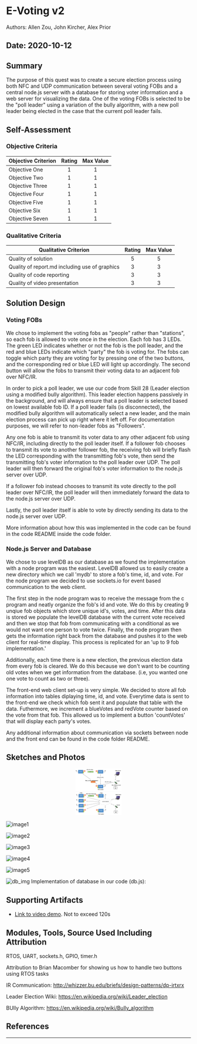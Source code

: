 # E-Voting v2
Authors: Allen Zou, John Kircher, Alex Prior

Date: 2020-10-12
-----

## Summary
The purpose of this quest was to create a secure election process using both NFC and UDP communication between several voting FOBs and a central node.js server with a database for storing voter information and a web server for visualizing the data. One of the voting FOBs is selected to be the "poll leader" using a variation of the bully algorithm, with a new poll leader being elected in the case that the current poll leader fails. 

## Self-Assessment

### Objective Criteria

| Objective Criterion | Rating | Max Value  | 
|---------------------------------------------|:-----------:|:---------:|
| Objective One | 1 |  1     | 
| Objective Two | 1 |  1     | 
| Objective Three | 1 |  1     | 
| Objective Four | 1 |  1     | 
| Objective Five | 1 |  1     | 
| Objective Six | 1 |  1     | 
| Objective Seven | 1 |  1     | 


### Qualitative Criteria

| Qualitative Criterion | Rating | Max Value  | 
|---------------------------------------------|:-----------:|:---------:|
| Quality of solution | 5 |  5     | 
| Quality of report.md including use of graphics | 3 |  3     | 
| Quality of code reporting | 3 |  3     | 
| Quality of video presentation | 3 |  3     | 


## Solution Design

### Voting FOBs
We chose to implement the voting fobs as "people" rather than "stations", so each fob is allowed to vote once in the election. Each fob has 3 LEDs. The green LED indicates whether or not the fob is the poll leader, and the red and blue LEDs indicate which "party" the fob is voting for. The fobs can toggle which party they are voting for by pressing one of the two buttons, and the corresponding red or blue LED will light up accordingly. The second button will allow the fobs to transmit their voting data to an adjacent fob over NFC/IR.

In order to pick a poll leader, we use our code from Skill 28 (Leader election using a modified bully algorithm). This leader election happens passively in the background, and will always ensure that a poll leader is selected based on lowest available fob ID. If a poll leader fails (is disconnected), the modified bully algorithm will automatically select a new leader, and the main election process can pick up right where it left off. For documentation purposes, we will refer to non-leader fobs as "Followers".

Any one fob is able to transmit its voter data to any other adjacent fob using NFC/IR, including directly to the poll leader itself. If a follower fob chooses to transmit its vote to another follower fob, the receiving fob will briefly flash the LED corresponding with the transmitting fob's vote, then send the transmitting fob's voter information to the poll leader over UDP. The poll leader will then forward the original fob's voter information to the node.js server over UDP.

If a follower fob instead chooses to transmit its vote directly to the poll leader over NFC/IR, the poll leader will then immediately forward the data to the node.js server over UDP.

Lastly, the poll leader itself is able to vote by directly sending its data to the node.js server over UDP.

More information about how this was implemented in the code can be found in the code README inside the code folder.

### Node.js Server and Database
We chose to use levelDB as our database as we found the implementation with a node program was the easiest. LevelDB allowed us to easily create a new directory which we call 'mydb' to store a fob's time, id, and vote. For the node program we decided to use sockets.io for event based communication to the web client. 

The first step in the node program was to receive the message from the c program and neatly organize the fob's id and vote. We do this by creating 9 unqiue fob objects which store unique id's, votes, and time. After this data is stored we populate the levelDB database with the current vote received and then we stop that fob from communicating with a conditional as we would not want one person to vote twice. Finally, the node program then gets the information right back from the database and pushes it to the web client for real-time display. This process is replicated for an 'up to 9 fob implementation.' 

Additionally, each time there is a new election, the previous election data from every fob is cleared. We do this because we don't want to be counting old votes when we get information from the database. (i.e, you wanted one one vote to count as two or three).

The front-end web client set-up is very simple. We decided to store all fob information into tables diplaying time, id, and vote. Everytime data is sent to the front-end we check which fob sent it and populate that table with the data. Futhermore, we increment a blueVotes and redVote counter based on the vote from that fob. This allowed us to implement a button 'countVotes' that will display each party's votes. 

Any additional information about communication via sockets between node and the front end can be found in the code folder README. 

## Sketches and Photos
<center><img src="./images/e-vote-fsm.png" width="25%" /></center>  
<center><img src="./images/voting-arch.jpg" width="25%" /></center>  
<center> </center>

![image1](https://user-images.githubusercontent.com/50682462/99131133-58580e80-25e0-11eb-844a-e740112aeec6.png)

![image2](https://user-images.githubusercontent.com/50682462/99131140-5a21d200-25e0-11eb-90dd-42adcbbd6232.png)

![image3](https://user-images.githubusercontent.com/50682462/99131142-5b52ff00-25e0-11eb-9b0b-206afc4cca15.png)

![image4](https://user-images.githubusercontent.com/50682462/99131145-5c842c00-25e0-11eb-99cf-0476b86f2ad4.jpeg)

![image5](https://user-images.githubusercontent.com/50682462/99131146-5db55900-25e0-11eb-9372-4b8d8e9fea8b.jpeg)

![db_img](https://user-images.githubusercontent.com/50682462/99131150-6017b300-25e0-11eb-99c1-9f9945f7d4ea.PNG)
Implementation of database in our code (db.js):

## Supporting Artifacts
- [Link to video demo](). Not to exceed 120s


## Modules, Tools, Source Used Including Attribution
RTOS, UART, sockets.h, GPIO, timer.h

Attribution to Brian Macomber for showing us how to handle two buttons using RTOS tasks

IR Communication: http://whizzer.bu.edu/briefs/design-patterns/dp-irtxrx

Leader Election Wiki: https://en.wikipedia.org/wiki/Leader_election

BUlly Algorithm: https://en.wikipedia.org/wiki/Bully_algorithm
## References

-----

